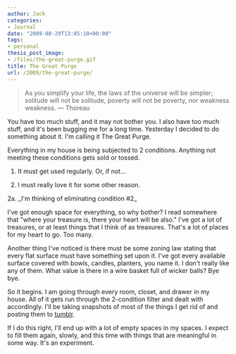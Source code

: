 ```yaml
---
author: Jack
categories:
- Journal
date: "2009-08-29T13:05:10+00:00"
tags:
- personal
thesis_post_image:
- /files/the-great-purge.gif
title: The Great Purge
url: /2009/the-great-purge/
---
```


> As you simplify your life, the laws of the universe will be simpler; solitude will not be solitude, poverty will not be poverty, nor weakness weakness. &#8212; Thoreau

You have too much stuff, and it may not bother you. I also have too much stuff, and it's been bugging me for a long time. Yesterday I decided to do something about it. I'm calling it The Great Purge.

Everything in my house is being subjected to 2 conditions. Anything not meeting these conditions gets sold or tossed.

1. It must get used regularly. Or, if not&#8230;
  
2. I must really love it for some other reason.

2a. \_I'm thinking of eliminating condition #2\_

I've got enough space for everything, so why bother? I read somewhere that "where your treasure is, there your heart will be also." I've got a lot of treasures, or at least things that I think of as treasures. That's a lot of places for my heart to go. Too many.

Another thing I've noticed is there must be some zoning law stating that every flat surface must have something set upon it. I've got every available surface covered with bowls, candles, planters, you name it. I don't really like any of them. What value is there in a wire basket full of wicker balls? Bye bye.

So it begins. I am going through every room, closet, and drawer in my house. All of it gets run through the 2-condition filter and dealt with accordingly. I'll be taking snapshots of most of the things I get rid of and posting them to [tumblr](http://thegreatpurge.tumblr.com/).

If I do this right, I'll end up with a lot of empty spaces in my spaces. I expect to fill them again, slowly, and this time with things that are meaningful in some way. It's an experiment.